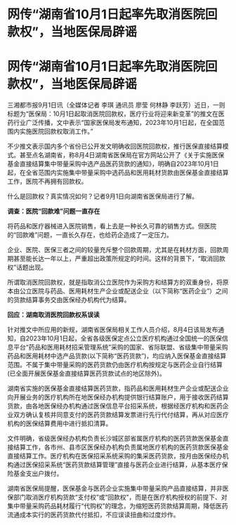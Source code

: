# 网传“湖南省10月1日起率先取消医院回款权”，当地医保局辟谣

# 网传“湖南省10月1日起率先取消医院回款权”，当地医保局辟谣

三湘都市报9月1日讯（全媒体记者 李琪 通讯员 廖莹 何林静
李跃芳）近日，一则标题为“医保局：10月1日起取消医院回款权，医疗行业将迎来新变革”的推文在医药行业广泛传播，文中表示“国家医保局发布通知，2023年10月1日起，在全国范围内实施医院回款权取消工作。”

不少推文表示国内多个省份已公开发文明确收回医院回款权，推行医保直接结算模式。甚至点名湖南省，称8月4日湖南省医保局在官方网站公开了《关于实施医保基金直接结算集中带量采购中选产品医药货款的通知》，明确自2023年10月1日起，在全省范围内实施集中带量采购中选药品和医用耗材货款由医保基金直接结算工作，医院不再拥有回款权。

什么是回款权？真实情况如何？记者9月1日向湖南省医保局进行了解。

**调查：医院“回款难”问题一直存在**

将药品和医疗器械进入医院销售，看上去是一种长久可靠的销售方式。但医院的“回款难”问题，一直长久存在，也给药企造成了一定压力。

企业、医院、医保三者之间的较量充斥整个回款周期，尤其是在耗材方面，回款周期甚至能长达一年以上，严重超出政策所规定的时间。这样的背景下，“取消回款权”话题出现。

所谓取消医院回款权，就是指取消公立医院作为采购方和结算方的双重身份，将原本由公立医院与药品、医用耗材生产企业或配送企业（以下简称“医药企业”）之间的货款结算事务交由医保经办机构代为结算。

**回应：湖南取消医院回款权系误读**

针对推文中所应用的新规，湖南省医保局相关工作人员介绍，8月4日该局发布通知，自2023年10月1日起，全省各级医保定点公立医疗机构通过全国统一的医保信息平台“药品和医用耗材招采管理系统”采购的国家、省际联盟、省级集中带量采购药品和医用耗材中选产品货款(以下简称“医药货款”)，均应纳入医保基金直接结算范围。不属于集中带量采购的医药货款仍由医疗机构按规定与医药企业自行结算(已全面开展医保基金直接结算医药货款试点的地区除外)。

湖南省实施的医保基金直接结算医药货款，指药品和医用耗材生产企业或配送企业向开展业务的医疗机构所在地医保经办机构提供银行结算账户，用于接收医药结算货款，由各地医保经办机构通过医保信息平台招采系统，根据经医疗机构和医药企业双方确认复核并同意支付的医药货款结算发票进行先行代付结算，再从对应医疗机构的医保结算费用中进行抵扣清算。

文件明确，省级医保经办机构负责长沙城区部省属医疗机构的医药货款医保基金直接结算工作，各市州、县市区医保经办机构负责属地医疗机构的医药货款医保基金直接结算工作。医疗机构在医保招采系统采购的集采医药货款，按月由医保经办机构通过医保招采系统“医药货款结算管理”直接与医药企业进行结算，从基本医疗保险基金支出户拨付。

湖南省医保局提醒，医保基金与医药企业实施集中带量采购产品直接结算，并非医保部门取消医疗机构货款“支付权”或“回款权”，而是在医疗机构授权的前提下、对集中带量采购药品耗材履行“代购权”的理念，为缩短医药货款结算周期，降低医药流通成本实行的医药货款代付抵扣，不应误读扭曲和过度炒作。

